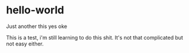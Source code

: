 # hello-world
Just another this yes oke

This is a test, i'm still learning to do this shit. It's not that complicated but not easy either.

